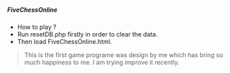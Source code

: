 ##### FiveChessOnline
- How to play ?
- Run resetDB.php firstly in order to clear the data.
- Then load FiveChessOnline.html.
> This is the first game programe was design by me which has bring so much happiness to me. I am trying improve it recently.